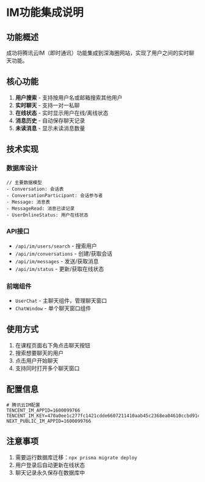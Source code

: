 # IM功能集成说明

## 功能概述

成功将腾讯云IM（即时通讯）功能集成到深海圈网站，实现了用户之间的实时聊天功能。

## 核心功能

1. **用户搜索** - 支持按用户名或邮箱搜索其他用户
2. **实时聊天** - 支持一对一私聊
3. **在线状态** - 实时显示用户在线/离线状态
4. **消息历史** - 自动保存聊天记录
5. **未读消息** - 显示未读消息数量

## 技术实现

### 数据库设计

```prisma
// 主要数据模型
- Conversation: 会话表
- ConversationParticipant: 会话参与者
- Message: 消息表
- MessageRead: 消息已读记录
- UserOnlineStatus: 用户在线状态
```

### API接口

- `/api/im/users/search` - 搜索用户
- `/api/im/conversations` - 创建/获取会话
- `/api/im/messages` - 发送/获取消息
- `/api/im/status` - 更新/获取在线状态

### 前端组件

- `UserChat` - 主聊天组件，管理聊天窗口
- `ChatWindow` - 单个聊天窗口组件

## 使用方式

1. 在课程页面右下角点击聊天按钮
2. 搜索想要聊天的用户
3. 点击用户开始聊天
4. 支持同时打开多个聊天窗口

## 配置信息

```env
# 腾讯云IM配置
TENCENT_IM_APPID=1600099766
TENCENT_IM_KEY=470a0ee1c277fc1421cdde6607211410aab45c2368ea04610ccbd91c73d7be51
NEXT_PUBLIC_IM_APPID=1600099766
```

## 注意事项

1. 需要运行数据库迁移：`npx prisma migrate deploy`
2. 用户登录后自动更新在线状态
3. 聊天记录永久保存在数据库中